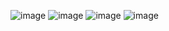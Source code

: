 
![image](https://github.com/user-attachments/assets/69bc2a2b-4860-48df-9b97-9ffa3ec89194)
![image](https://github.com/user-attachments/assets/615aae83-1a6f-4d5b-aa28-9edaee4ae137)
![image](https://github.com/user-attachments/assets/6e7fbebe-b5ba-43bb-b444-b495d471392f)
![image](https://github.com/user-attachments/assets/a30bebd4-6944-4c91-b551-44adc093319d)



